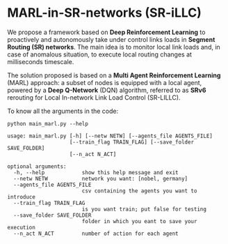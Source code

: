 # MARL-in-SR-networks (SR-iLLC)

We propose a framework based on __Deep Reinforcement Learning__ to proactively and autonomously take under control links loads in __Segment Routing (SR) networks__.
The main idea is to monitor local link loads and, in case of anomalous situation, to execute local routing changes at milliseconds timescale.

The solution proposed is based on a __Multi Agent Reinforcement Learning__ (MARL) approach: a subset of nodes is equipped with a local agent, powered
by a __Deep Q-Network__ (DQN) algorithm, referred to as __SRv6__ rerouting for Local In-network Link Load Control (SR-LILLC).

To know all the arguments in the code:

```
python main_marl.py --help

usage: main_marl.py [-h] [--netw NETW] [--agents_file AGENTS_FILE]
                    [--train_flag TRAIN_FLAG] [--save_folder SAVE_FOLDER]
                    [--n_act N_ACT]

optional arguments:
  -h, --help            show this help message and exit
  --netw NETW           network you want: [nobel, germany]
  --agents_file AGENTS_FILE
                        csv containing the agents you want to introduce
  --train_flag TRAIN_FLAG
                        is you want train; put false for testing
  --save_folder SAVE_FOLDER
                        folder in which you eant to save your execution
  --n_act N_ACT         number of action for each agent
```

